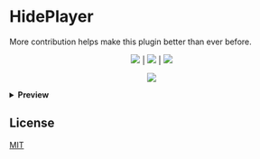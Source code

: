 # HidePlayer

More contribution helps make this plugin better than ever before.

<p align="center">
  <a href="https://pixelplayz.ga/hideplayer/source"><img src="https://pixelplayz.ga/hideplayer/github.webp"></a> |
  <a href="https://pixelplayz.ga/hideplayer/wiki"><img src="https://pixelplayz.ga/hideplayer/wiki.webp"></a> |
  <a href="https://pixelplayz.ga/hideplayer/discord"><img src="https://pixelplayz.ga/hideplayer/discord.webp"></a>
</p>
<p align="center">
  <img src="https://pixelplayz.ga/hideplayer/description.webp">
</p>
<details>
  <summary><strong>Preview</strong></summary>
  <p align="center">
    <iframe width="560" height="315" src="https://www.youtube.com/embed/8kBM48VPdh4" frameborder="0" allow="autoplay; encrypted-media" allowfullscreen></iframe>
  </p>
</details>

## License

[MIT](https://choosealicense.com/licenses/mit/)
